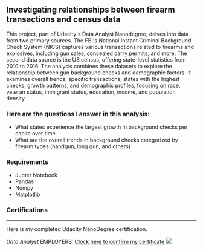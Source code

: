 ## Investigating relationships between firearm transactions and census data

This project, part of Udacity's Data Analyst Nanodegree, delves into data from two primary sources. The FBI's National Instant Criminal Background Check System (NICS) captures various transactions related to firearms and explosives, including gun sales, concealed carry permits, and more. The second data source is the US census, offering state-level statistics from 2010 to 2016. The analysis combines these datasets to explore the relationship between gun background checks and demographic factors. It examines overall trends, specific transactions, states with the highest checks, growth patterns, and demographic profiles, focusing on race, veteran status, immigrant status, education, income, and population density. 

### Here are the questions I answer in this analysis:
- What states experience the largest growth in background checks per capita over time
- What are the overall trends in background checks categorized by firearm types (handgun, long gun, and others)

### Requirements
- Jupter Notebook
- Pandas
- Numpy
- Matplotlib

### Certifications
---
Here is my completed Udacity NanoDegree certification.

*Data Analyst*
EMPLOYERS: [Clock here to confirm my certificate](https://graduation.udacity.com/confirm/e/bb8e540e-903c-11ee-b349-a33b73c6103c)
<img src ="https://github.com/jamesbimler/udacity-firearms-census/blob/main/DAND%20Degree.jpg">
